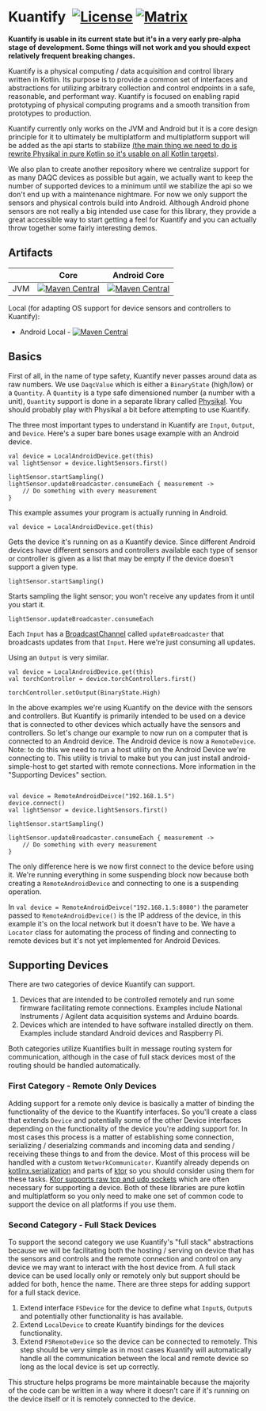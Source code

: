 # Kuantify &nbsp;[![License](http://img.shields.io/badge/license-MIT-blue.svg)](https://opensource.org/licenses/MIT) [![Matrix](https://img.shields.io/badge/chat-matrix-green.svg)](https://matrix.to/#/!RSKDuyeCWSXlzqYSmI:matrix.org?via=matrix.org)

**Kuantify is usable in its current state but it's in a very early pre-alpha stage of development. Some things will not 
work and you should expect relatively frequent breaking changes.**

Kuantify is a physical computing / data acquisition and control library written in Kotlin. Its purpose is to provide a 
common set of interfaces and abstractions for utilizing arbitrary collection and control endpoints in a safe, reasonable, and performant way. 
Kuantify is focused on enabling rapid prototyping of physical computing programs and a smooth transition 
from prototypes to production.

Kuantify currently only works on the JVM and Android but it is a core design principle for it to ultimately be 
multiplatform and multiplatform support will be added as the api starts to stabilize [(the main thing we need to do is 
rewrite Physikal in pure Kotlin so it's usable on all Kotlin targets)](https://gitlab.com/tenkiv/software/physikal/issues/2). 

We also plan to create another repository where we centralize support for as many DAQC devices as possible but again, we
actually want to keep the number of supported devices to a minimum until we stabilize the api so we don't end up with a
maintenance nightmare. For now we only support the sensors and physical controls build into Android. Although Android
phone sensors are not really a big intended use case for this library, they provide a great accessible way to start
getting a feel for Kuantify and you can actually throw together some fairly interesting demos.

## Artifacts
| | Core | Android Core
 ------- | :-----: | :-----:
 JVM | [![Maven Central](https://maven-badges.herokuapp.com/maven-central/org.tenkiv.kuantify/kuantify-core/badge.svg)](https://maven-badges.herokuapp.com/maven-central/org.tenkiv.kuantify/kuantify-core) | [![Maven Central](https://maven-badges.herokuapp.com/maven-central/org.tenkiv.kuantify/kuantify-android-core/badge.svg)](https://maven-badges.herokuapp.com/maven-central/org.tenkiv.kuantify/kuantify-android-core)
 
 Local (for adapting OS support for device sensors and controllers to Kuantify):
 * Android Local - [![Maven Central](https://maven-badges.herokuapp.com/maven-central/org.tenkiv.kuantify/kuantify-android-local/badge.svg)](https://maven-badges.herokuapp.com/maven-central/org.tenkiv.kuantify/kuantify-android-local)

## Basics
First of all, in the name of type safety, Kuantify never passes around data as raw numbers. We use `DaqcValue` which is
either a `BinaryState` (high/low) or a `Quantity`. A `Quantity` is a type safe dimensioned number (a number with a unit),
`Quantity` support is done in a separate library called [Physikal](https://gitlab.com/tenkiv/software/physikal). You
should probably play with Physikal a bit before attempting to use Kuantify.

The three most important types to understand in Kuantify are `Input`, `Output`, and `Device`. Here's a super bare
bones usage example with an Android device.
```$xslt
val device = LocalAndroidDevice.get(this)
val lightSensor = device.lightSensors.first()

lightSensor.startSampling()
lightSensor.updateBroadcaster.consumeEach { measurement ->
    // Do something with every measurement
}

```

This example assumes your program is actually running in Android.

```
val device = LocalAndroidDevice.get(this)
```

Gets the device it's running on as a Kuantify device. Since different
Android devices have different sensors and controllers available each type of sensor or controller is given as a list
that may be empty if the device doesn't support a given type.

```
lightSensor.startSampling()
```

Starts sampling the light sensor; you won't receive any updates from it until you start it.

```
lightSensor.updateBroadcaster.consumeEach
```

Each `Input` has a [BroadcastChannel](https://kotlin.github.io/kotlinx.coroutines/kotlinx-coroutines-core/kotlinx.coroutines.channels/-broadcast-channel/index.html)
called `updateBroadcaster` that broadcasts updates from that `Input`. Here we're just consuming all updates.

Using an `Output` is very similar.
```$xslt
val device = LocalAndroidDevice.get(this)
val torchController = device.torchControllers.first()

torchController.setOutput(BinaryState.High)
```


In the above examples we're using Kuantify on the device with the sensors and controllers. But Kuantify is primarily
intended to be used on a device that is connected to other devices which actually have the sensors and controllers.
So let's change our example to now run on a computer that is connected to an Android device. The Android device is now a
`RemoteDevice`. Note: to do this we need to run a host utility on the Android Device we're connecting to. This utility
is trivial to make but you can just install android-simple-host to get started with remote connections. More information
in the "Supporting Devices" section.

```$xslt

val device = RemoteAndroidDeivce("192.168.1.5")
device.connect()
val lightSensor = device.lightSensors.first()

lightSensor.startSampling()

lightSensor.updateBroadcaster.consumeEach { measurement ->
    // Do something with every measurement
}

```

The only difference here is we now first connect to the device before using it. We're running everything in some
suspending block now because both creating a `RemoteAndroidDevice` and connecting to one is a suspending operation.

In `val device = RemoteAndroidDeivce("192.168.1.5:8080")` the parameter passed to `RemoteAndroidDevice()` is the IP
address of the device, in this example it's on the local network but it doesn't have to be. We have a `Locator` class 
for automating the process of finding and connecting to remote devices but it's not yet implemented for Android Devices.

## Supporting Devices
There are two categories of device Kuantify can support.
1. Devices that are intended to be controlled remotely and run some firmware facilitating remote connections. Examples
include National Instruments / Agilent data acquisition systems and Arduino boards.
1. Devices which are intended to have software installed directly on them. Examples include standard Android devices and
Raspberry Pi.

Both categories utilize Kuantifies built in message routing system for communication, although in the case of full stack
devices most of the routing should be handled automatically.

### First Category - Remote Only Devices
Adding support for a remote only device is basically a matter of binding the functionality of the device to the Kuantify
interfaces. So you'll create a class that extends `Device` and potentially some of the other Device interfaces depending
on the functionality of the device you're adding support for. In most cases this process is a
matter of establishing some connection, serializing / deserialzing commands and incoming data and sending / receiving
these things to and from the device. Most of this process will be handled with a custom `NetworkCommunicator`.
Kuantify already depends on [kotlinx.serialization](https://github.com/Kotlin/kotlinx.serialization)
and parts of [ktor](https://ktor.io/) so you should consider using them for these tasks. [Ktor supports raw tcp and udp
sockets](https://ktor.io/clients/raw-sockets.html) which are often necessary for supporting a device. Both of these
libraries are pure kotlin and multiplatform so you only need to make one set of common code to support the device on all
platforms if you use them.

### Second Category - Full Stack Devices
To support the second category we use Kuantify's "full stack" abstractions because we will be facilitating both the
hosting / serving on device that has the sensors and controls and the remote connection and control 
on any device we may want to interact with the host device from. A full stack device can be used locally only or
remotely only but support should be added for both, hence the name. There are three steps for adding support for a full
stack device.
1. Extend interface `FSDevice` for the device to define what `Input`s, `Output`s and potentially other functionality is 
has available.
1. Extend `LocalDevice` to create Kuantify bindings for the devices functionality.
1. Extend `FSRemoteDevice` so the device can be connected to remotely. This step should be very simple as in most cases
Kuantify will automatically handle all the communication between the local and remote device so long as the local device
is set up correctly.

This structure helps programs be more maintainable because the majority of the code can be written in a way where it
doesn't care if it's running on the device itself or it is remotely connected to the device.
